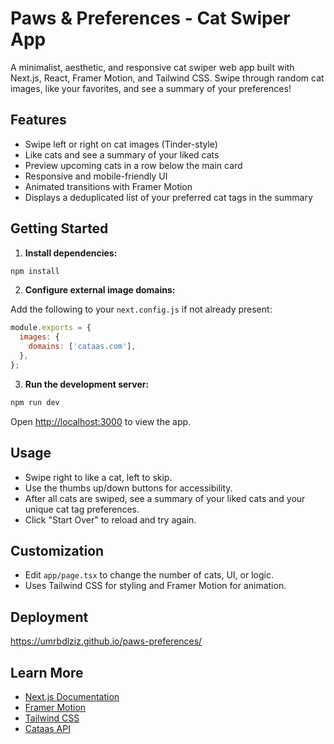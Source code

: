 # Paws & Preferences - Cat Swiper App

A minimalist, aesthetic, and responsive cat swiper web app built with Next.js, React, Framer Motion, and Tailwind CSS. Swipe through random cat images, like your favorites, and see a summary of your preferences!

## Features

- Swipe left or right on cat images (Tinder-style)
- Like cats and see a summary of your liked cats
- Preview upcoming cats in a row below the main card
- Responsive and mobile-friendly UI
- Animated transitions with Framer Motion
- Displays a deduplicated list of your preferred cat tags in the summary

## Getting Started

1. **Install dependencies:**

```bash
npm install
```

2. **Configure external image domains:**

Add the following to your `next.config.js` if not already present:

```js
module.exports = {
  images: {
    domains: ['cataas.com'],
  },
};
```

3. **Run the development server:**

```bash
npm run dev
```

Open [http://localhost:3000](http://localhost:3000) to view the app.

## Usage

- Swipe right to like a cat, left to skip.
- Use the thumbs up/down buttons for accessibility.
- After all cats are swiped, see a summary of your liked cats and your unique cat tag preferences.
- Click "Start Over" to reload and try again.

## Customization

- Edit `app/page.tsx` to change the number of cats, UI, or logic.
- Uses Tailwind CSS for styling and Framer Motion for animation.

## Deployment
https://umrbdlziz.github.io/paws-preferences/

## Learn More

- [Next.js Documentation](https://nextjs.org/docs)
- [Framer Motion](https://www.framer.com/motion/)
- [Tailwind CSS](https://tailwindcss.com/)
- [Cataas API](https://cataas.com/#/)
